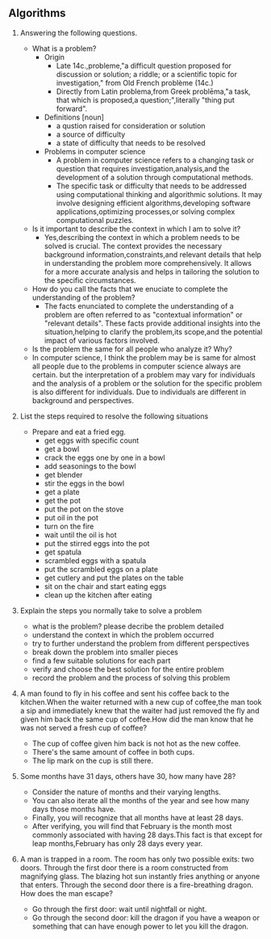 ## Algorithms

1. Answering the following questions.
   * What is a problem?
     * Origin
       * Late 14c.,probleme,"a difficult question proposed for discussion or solution; a riddle; or a scientific topic for investigation," from Old French problème (14c.)
       * Directly from Latin problema,from Greek problēma,"a task, that which is proposed,a question;",literally "thing put forward".
     * Definitions [noun]
       * a qustion raised for consideration or solution
       * a source of difficulty
       * a state of difficulty that needs to be resolved
     * Problems in computer science
       * A problem in computer science refers to a changing task or question that requires investigation,analysis,and the development of a solution through computational methods.
       * The specific task or difficulty that needs to be addressed using computational thinking and algorithmic solutions. It may involve designing efficient algorithms,developing software applications,optimizing processes,or solving complex computational puzzles.
   * Is it important to describe the context in which I am to solve it?
      * Yes,describing the context in which a problem needs to be solved is crucial. The context provides the necessary background information,constraints,and relevant details that help in understanding the problem more comprehensively. It allows for a more accurate analysis and helps in tailoring the solution to the specific circumstances.
   * How do you call the facts that we enuciate to complete the understanding of the problem?
     * The facts enunciated to complete the understanding of a problem are often referred to as "contextual information" or "relevant details". These facts provide additional insights into the situation,helping to clarify the problem,its scope,and the potential impact of various factors involved.
   * Is the problem the same for all people who analyze it? Why?
    * In computer science, I think the problem may be is same for almost all people due to the problems in computer science always are certain. but the interpretation of a problem may vary for individuals and the analysis of a problem or the solution for the specific problem is also different for individuals. Due to individuals are different in background and perspectives.

2. List the steps required to resolve the following situations
   * Prepare and eat a fried egg.
     * get eggs with specific count
     * get a bowl
     * crack the eggs one by one in a bowl
     * add seasonings to the bowl
     * get blender
     * stir the eggs in the bowl
     * get a plate
     * get the pot
     * put the pot on the stove
     * put oil in the pot
     * turn on the fire
     * wait until the oil is hot
     * put the stirred eggs into the pot
     * get spatula
     * scrambled eggs with a spatula
     * put the scrambled eggs on a plate
     * get cutlery and put the plates on the table
     * sit on the chair and start eating eggs
     * clean up the kitchen after eating
3. Explain the steps you normally take to solve a problem
   * what is the problem? please decribe the problem detailed
   * understand the context in which the problem occurred
   * try to further understand the problem from different perspectives
   * break down the problem into smaller pieces
   * find a few suitable solutions for each part
   * verify and choose the best solution for the entire problem
   * record the problem and the process of solving this problem
4. A man found to fly in his coffee and sent his coffee back to the kitchen.When the waiter returned with a new cup of coffee,the man took a sip and immediately knew that the waiter had just removed the fly and given him back the same cup of coffee.How did the man know that he was not served a fresh cup of coffee?
   * The cup of coffee given him back is not hot as the new coffee.
   * There's the same amount of coffee in both cups.
   * The lip mark on the cup is still there.

5. Some months have 31 days, others have 30, how many have 28?
   * Consider the nature of months and their varying lengths.
   * You can also iterate all the months of the year and see how many days those months have.
   * Finally, you will recognize that all months have at least 28 days.
   * After verifying, you will find that February is the month most commonly associated with having 28 days.This fact is that except for leap months,February has only 28 days every year.

6. A man is trapped in a room. The room has only two possible exits: two doors. Through the first door there is a room constructed from magnifying glass. The blazing hot sun instantly fries anything or anyone that enters. Through the second door there is a fire-breathing dragon. How does the man escape?
   * Go through the first door: wait until nightfall or night.
   * Go through the second door: kill the dragon if you have a weapon or something that can have enough power to let you kill the dragon.